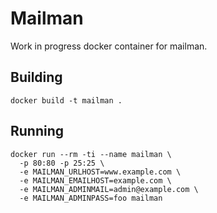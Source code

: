 # Mailman

Work in progress docker container for mailman.

## Building

```
docker build -t mailman .
```

## Running

```
docker run --rm -ti --name mailman \
  -p 80:80 -p 25:25 \
  -e MAILMAN_URLHOST=www.example.com \
  -e MAILMAN_EMAILHOST=example.com \
  -e MAILMAN_ADMINMAIL=admin@example.com \
  -e MAILMAN_ADMINPASS=foo mailman

````
